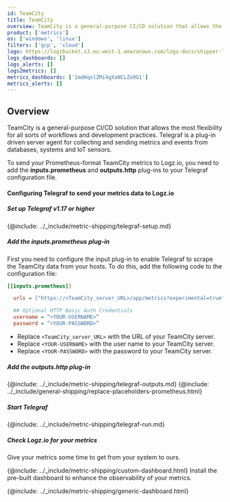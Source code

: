```yaml
---
id: TeamCity
title: TeamCity
overview: TeamCity is a general-purpose CI/CD solution that allows the most flexibility for all sorts of workflows and development practices.  Telegraf is a plug-in driven server agent for collecting and sending metrics and events from databases, systems and IoT sensors.
product: ['metrics']
os: ['windows', 'linux']
filters: ['gcp', 'cloud']
logo: https://logzbucket.s3.eu-west-1.amazonaws.com/logz-docs/shipper-logos/aiven-logo.png
logs_dashboards: []
logs_alerts: []
logs2metrics: []
metrics_dashboards: ['1mdHqslZMi4gXaNCLZo9G1']
metrics_alerts: []
---
```




## Overview

TeamCity is a general-purpose CI/CD solution that allows the most flexibility for all sorts of workflows and development practices.  Telegraf is a plug-in driven server agent for collecting and sending metrics and events from databases, systems and IoT sensors.

To send your Prometheus-format TeamCity metrics to Logz.io, you need to add the **inputs.prometheus** and **outputs.http** plug-ins to your Telegraf configuration file.

<!-- logzio-inject:install:grafana:dashboards ids=["1mdHqslZMi4gXaNCLZo9G1"] -->

#### Configuring Telegraf to send your metrics data to Logz.io



##### Set up Telegraf v1.17 or higher

{@include: ../_include/metric-shipping/telegraf-setup.md}

##### Add the inputs.prometheus plug-in

First you need to configure the input plug-in to enable Telegraf to scrape the TeamCity data from your hosts. To do this, add the following code to the configuration file:

``` ini
[[inputs.prometheus]]

  urls = ["https://<TeamCity_server_URL>/app/metrics?experimental=true"]

  ## Optional HTTP Basic Auth Credentials
  username = “<YOUR-USERNAME>”
  password = “<YOUR-PASSWORD>”
```

* Replace `<TeamCity_server_URL>` with the URL of your TeamCity server.
* Replace `<YOUR-USERNAME>` with the user name to your TeamCity server.
* Replace `<YOUR-PASSWORD>` with the password to your TeamCity server.


##### Add the outputs.http plug-in

{@include: ../_include/metric-shipping/telegraf-outputs.md}
{@include: ../_include/general-shipping/replace-placeholders-prometheus.html}

##### Start Telegraf

{@include: ../_include/metric-shipping/telegraf-run.md}

##### Check Logz.io for your metrics

Give your metrics some time to get from your system to ours.

{@include: ../_include/metric-shipping/custom-dashboard.html} Install the pre-built dashboard to enhance the observability of your metrics.

<!-- logzio-inject:install:grafana:dashboards ids=["1mdHqslZMi4gXaNCLZo9G1"] -->

{@include: ../_include/metric-shipping/generic-dashboard.html}


